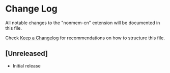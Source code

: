 # Change Log

All notable changes to the "nonmem-cn" extension will be documented in this file.

Check [Keep a Changelog](http://keepachangelog.com/) for recommendations on how to structure this file.

## [Unreleased]

- Initial release